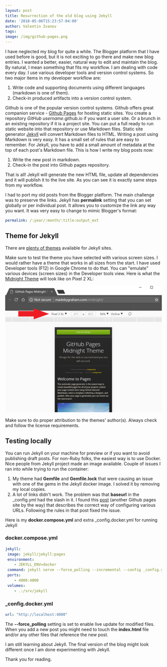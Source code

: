 ```yaml
---
layout: post
title: Resurrection of the old blog using Jekyll
date: '2018-05-06T15:23:57-04:00'
author: Valentin Ivanov
tags:
image: /img/github-pages.png
---
```

I have neglected my blog for quite a while. The Blogger platform that I have used before is good, but it is not exciting to go there and make new blog entries. I wanted a better, easier, natural way to edit and maintain the blog. By natural, I mean something that fits my workflow. I am dealing with code every day. I use various developer tools and version control systems. So two major items in my developer workflow are:

1. Write code and supporting documents using different languages (markdown is one of them).
2. Check-in produced artifacts into a version control system.

Github is one of the popular version control systems. Github offers great companion service - [Github Pages](https://pages.github.com/) for hosting static sites. You create a repository *GitHub username*.github.io if you want a user site. Or a brunch in an existing repository if it is a project site. You can put a full ready to run static website into that repository or use Markdown files. Static site generator [Jekyll](https://jekyllrb.com/) will convert Markdown files to HTML. Writing a post using Markdown is very easy. It has a small set of rules that are easy to remember. For Jekyll, you have to add a small amount of metadata at the top of each post's Markdown file. This is how I write my blog posts now:

1. Write the new post in markdown.
2. Check-in the post into Github pages repository.

That is all! Jekyll will generate the new HTML file, update all dependencies and it will publish it to the live site. As you can see it is exactly same steps from my workflow.

I had to port my old posts from the Blogger platform. The main challenge was to preserve the links. Jekyll has **permalink** setting that you can set globally or per individual post. It allows you to customize the link any way you want. It was very easy to change to mimic Blogger's format:

```yml
permalink: /:year/:month/:title:output_ext
```

## Theme for Jekyll

There are [plenty of themes](https://github.com/jekyll/jekyll/wiki/Themes) available for Jekyll sites.

Make sure to test the theme you have selected with various screen sizes. I would rather have a theme that works in all sizes from the start. I have used Developer tools (F12) in Google Chrome to do that. You can "emulate" various devices (screen sizes) in the Developer tools view. Here is what the [Midnight Theme](https://madebygraham.com/midnight/) will look like on Pixel 2 XL:

![Dev Tools](/img/2018/05/devtools.png)

Make sure to do proper attribution to the themes' author(s). Always check and follow the license requirements.

## Testing locally

You can run Jekyll on your machine for preview or if you want to avoid publishing draft posts. For non-Ruby folks, the easiest way is to use Docker. Nice people from Jekyll project made an image available. Couple of issues I ran into while trying to run the container:

 1. My theme had **Gemfile** and **Gemfile.lock** that were causing an issue with one of the gems in the Jekyll docker image. I solved it by removing my local copies.  
 2. A lot of links didn't work. The problem was that **baseurl** in the _config.yml had the slash in it. I found this [post](http://downtothewire.io/2015/08/15/configuring-jekyll-for-user-and-project-github-pages/) (another Github pages site by the way) that describes the correct way of configuring various URLs. Following the rules in that post fixed the issue.

Here is my **docker.compose.yml** and extra _config.docker.yml for running Jekyll

### docker.compose.yml

```yml
jekyll:
 image: jekyll/jekyll:pages
 environment:
    - JEKYLL_ENV=docker
 command: jekyll serve --force_polling --incremental --config _config.yml, _config.docker.yml
 ports:
    - 4000:4000
 volumes:
    - .:/srv/jekyll
```

### _config.docker.yml

```yml
url: "http://localhost:4000"
```

The **--force_polling** setting is set to enable live update for modified files. When you add a new post you might need to touch the **index.html** file and/or any other files that reference the new post.

I am still learning about Jekyll. The final version of the blog might look different once I am done experimenting with Jekyll.

Thank you for reading.